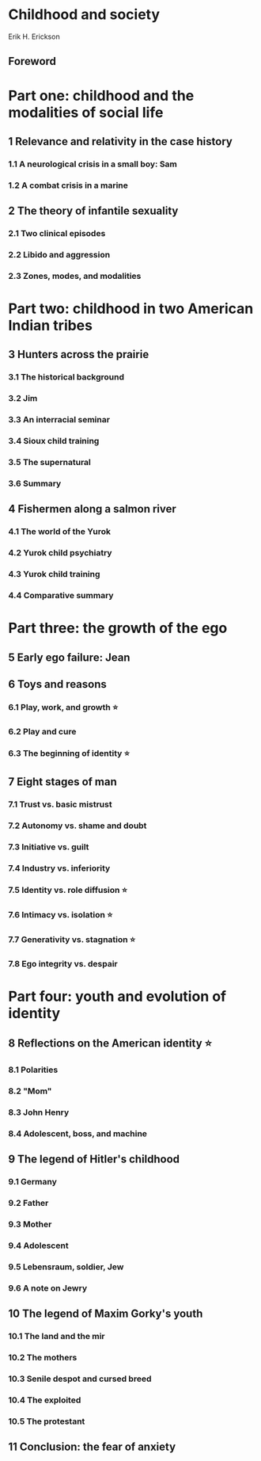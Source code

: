 # Childhood and society

Erik H. Erickson

## Foreword

# Part one: childhood and the modalities of social life

## 1 Relevance and relativity in the case history

### 1.1 A neurological crisis in a small boy: Sam

### 1.2 A combat crisis in a marine

## 2 The theory of infantile sexuality

### 2.1 Two clinical episodes

### 2.2 Libido and aggression

### 2.3 Zones, modes, and modalities

# Part two: childhood in two American Indian tribes

## 3 Hunters across the prairie

### 3.1 The historical background

### 3.2 Jim

### 3.3 An interracial seminar

### 3.4 Sioux child training

### 3.5 The supernatural

### 3.6 Summary

## 4 Fishermen along a salmon river

### 4.1 The world of the Yurok

### 4.2 Yurok child psychiatry

### 4.3 Yurok child training

### 4.4 Comparative summary

# Part three: the growth of the ego

## 5 Early ego failure: Jean

## 6 Toys and reasons

### 6.1 Play, work, and growth ⭐

### 6.2 Play and cure

### 6.3 The beginning of identity ⭐

## 7 Eight stages of man

### 7.1 Trust vs. basic mistrust

### 7.2 Autonomy vs. shame and doubt

### 7.3 Initiative vs. guilt

### 7.4 Industry vs. inferiority

### 7.5 Identity vs. role diffusion ⭐

### 7.6 Intimacy vs. isolation ⭐

### 7.7 Generativity vs. stagnation ⭐

### 7.8 Ego integrity vs. despair

# Part four: youth and evolution of identity

## 8 Reflections on the American identity ⭐

### 8.1 Polarities

### 8.2 "Mom"

### 8.3 John Henry

### 8.4 Adolescent, boss, and machine

## 9 The legend of Hitler's childhood

### 9.1 Germany

### 9.2 Father

### 9.3 Mother

### 9.4 Adolescent

### 9.5 Lebensraum, soldier, Jew

### 9.6 A note on Jewry

## 10 The legend of Maxim Gorky's youth

### 10.1 The land and the mir

### 10.2 The mothers

### 10.3 Senile despot and cursed breed

### 10.4 The exploited

### 10.5 The protestant

## 11 Conclusion: the fear of anxiety
